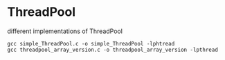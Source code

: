 # ThreadPool
different implementations of ThreadPool

```
gcc simple_ThreadPool.c -o simple_ThreadPool -lphtread
gcc threadpool_array_version.c -o threadpool_array_version -lpthread
```
